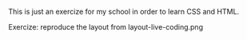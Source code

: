 This is just an exercize for my school in order to learn CSS and HTML.

Exercize: reproduce the layout from layout-live-coding.png
